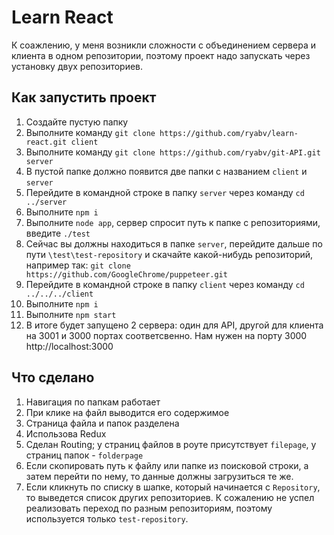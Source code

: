 # Learn React

К соажлению, у меня возникли сложности с объединением сервера и клиента в одном репозитории, поэтому проект надо запускать через установку двух репозиториев.

## Как запустить проект

1. Создайте пустую папку
2. Выполните команду ```git clone https://github.com/ryabv/learn-react.git client```
3. Выполните команду ```git clone https://github.com/ryabv/git-API.git server```
4. В пустой папке должно появится две папки с названием ```client``` и ```server```
5. Перейдите в командной строке в папку ```server``` через команду ```cd ../server```
6. Выполните ```npm i```
7. Выполните ```node app```, сервер спросит путь к папке с репозиториями, введите ```./test```
8. Сейчас вы должны находиться в папке ```server```, перейдите дальше по пути ```\test\test-repository``` и скачайте какой-нибудь репозиторий, например так: ```git clone https://github.com/GoogleChrome/puppeteer.git```
9. Перейдите в командной строке в папку ```client``` через команду ```cd ../../../client```
10. Выполните ```npm i```
11. Выполните ```npm start```
12. В итоге будет запущено 2 сервера: один для API, другой для клиента на 3001 и 3000 портах соответсвенно. Нам нужен на порту 3000 http://localhost:3000

## Что сделано

1. Навигация по папкам работает
2. При клике на файл выводится его содержимое
3. Страница файла и папок разделена
4. Использова Redux
5. Сделан Routing; у страниц файлов в роуте присутствует ```filepage```, у страниц папок - ```folderpage```
6. Если скопировать путь к файлу или папке из поисковой строки, а затем перейти по нему, то данные должны загрузиться те же.
7. Если кликнуть по списку в шапке, который начинается с ```Repository```, то выведется список других репозиториев. К сожалению не успел реализовать переход по разным репозиториям, поэтому используется только ```test-repository```.
